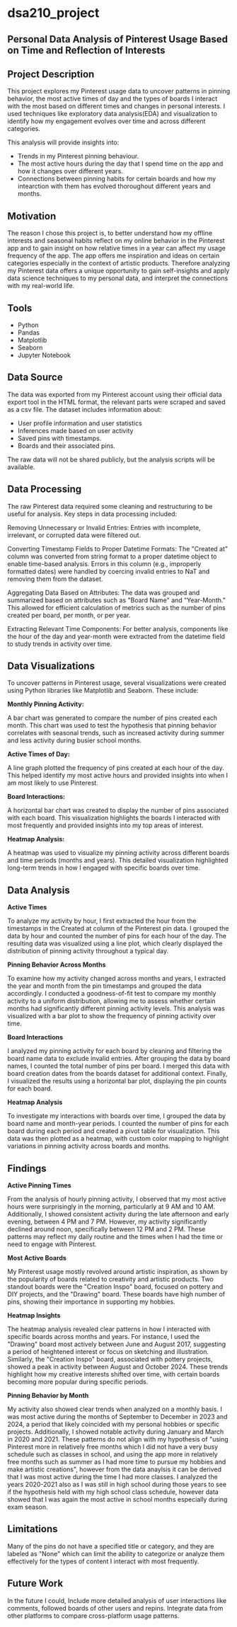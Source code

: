 # dsa210_project

## Personal Data Analysis of Pinterest Usage Based on Time and Reflection of Interests

## Project Description
This project explores my Pinterest usage data to uncover patterns in pinning behavior, the most active times of day and the types of boards I interact with the most based on different times and changes in personal interests. I used techniques like exploratory data analysis(EDA) and visualization to identify how my engagement evolves over time and across different categories.

This analysis will provide insights into:
- Trends in my Pinterest pinning behaviour.
- The most active hours during the day that I spend time on the app and how it changes over different years.
- Connections between pinning habits for certain boards and how my intearction with them has evolved thoroughout different years and months.

## Motivation
The reason I chose this project is, to better understand how my offline interests and seasonal habits reflect on my online behavior in the Pinterest app and to gain insight on how relative times in a year can affect my usage frequency of the app. The app offers me inspiration and ideas on certain categories especially in the context of artistic products. Therefore analyzing my Pinterest data offers a unique opportunity to gain self-insights and apply data science techniques to my personal data, and interpret the connections with my real-world life.

## Tools 
- Python  
- Pandas  
- Matplotlib  
- Seaborn  
- Jupyter Notebook  

## Data Source
The data was exported from my Pinterest account using their official data export tool in the HTML format, the relevant parts were scraped and saved as a csv file. The dataset includes information about:
- User profile information and user statistics
- Inferences made based on user activity
- Saved pins with timestamps.
- Boards and their associated pins.
  
The raw data will not be shared publicly, but the analysis scripts will be available.

## Data Processing
The raw Pinterest data required some cleaning and restructuring to be useful for analysis. Key steps in data processing included:

Removing Unnecessary or Invalid Entries:
Entries with incomplete, irrelevant, or corrupted data were filtered out. 

Converting Timestamp Fields to Proper Datetime Formats:
The "Created at" column was converted from string format to a proper datetime object to enable time-based analysis. Errors in this column (e.g., improperly formatted dates) were handled by coercing invalid entries to NaT and removing them from the dataset.

Aggregating Data Based on Attributes:
The data was grouped and summarized based on attributes such as "Board Name" and "Year-Month." This allowed for efficient calculation of metrics such as the number of pins created per board, per month, or per year.

Extracting Relevant Time Components:
For better analysis, components like the hour of the day and year-month were extracted from the datetime field to study trends in activity over time.

## Data Visualizations
To uncover patterns in Pinterest usage, several visualizations were created using Python libraries like Matplotlib and Seaborn. These include:

**Monthly Pinning Activity:**

A bar chart was generated to compare the number of pins created each month. This chart was used to test the hypothesis that pinning behavior correlates with seasonal trends, such as increased activity during summer and less activity during busier school months.

**Active Times of Day:**

A line graph plotted the frequency of pins created at each hour of the day. This helped identify my most active hours and provided insights into when I am most likely to use Pinterest.

**Board Interactions:**

A horizontal bar chart was created to display the number of pins associated with each board. This visualization highlights the boards I interacted with most frequently and provided insights into my top areas of interest.

**Heatmap Analysis:**

A heatmap was used to visualize my pinning activity across different boards and time periods (months and years). This detailed visualization highlighted long-term trends in how I engaged with specific boards over time.

## Data Analysis

**Active Times**

To analyze my activity by hour, I first extracted the hour from the timestamps in the Created at column of the Pinterest pin data. I grouped the data by hour and counted the number of pins for each hour of the day. The resulting data was visualized using a line plot, which clearly displayed the distribution of pinning activity throughout a typical day.

**Pinning Behavior Across Months**

To examine how my activity changed across months and years, I extracted the year and month from the pin timestamps and grouped the data accordingly. I conducted a goodness-of-fit test to compare my monthly activity to a uniform distribution, allowing me to assess whether certain months had significantly different pinning activity levels. This analysis was visualized with a bar plot to show the frequency of pinning activity over time.

**Board Interactions**

I analyzed my pinning activity for each board by cleaning and filtering the board name data to exclude invalid entries. After grouping the data by board names, I counted the total number of pins per board. I merged this data with board creation dates from the boards dataset for additional context. Finally, I visualized the results using a horizontal bar plot, displaying the pin counts for each board. 

**Heatmap Analysis**

To investigate my interactions with boards over time, I grouped the data by board name and month-year periods. I counted the number of pins for each board during each period and created a pivot table for visualization. This data was then plotted as a heatmap, with custom color mapping to highlight variations in pinning activity across boards and months.

## Findings
**Active Pinning Times**

From the analysis of hourly pinning activity, I observed that my most active hours were surprisingly in the morning, particularly at 9 AM and 10 AM. Additionally, I showed consistent activity during the late afternoon and early evening, between 4 PM and 7 PM. However, my activity significantly declined around noon, specifically between 12 PM and 2 PM. These patterns may reflect my daily routine and the times when I had the time or need to engage with Pinterest.

**Most Active Boards**

My Pinterest usage mostly revolved around artistic inspiration, as shown by the popularity of boards related to creativity and artistic products. Two standout boards were the "Creation Inspo" board, focused on pottery and DIY projects, and the "Drawing" board. These boards  have high number of pins, showing their importance in supporting my hobbies.

**Heatmap Insights**

The heatmap analysis revealed clear patterns in how I interacted with specific boards across months and years. For instance, I used the "Drawing" board most actively between June and August 2017, suggesting a period of heightened interest or focus on sketching and illustration. Similarly, the "Creation Inspo" board, associated with pottery projects, showed a peak in activity between August and October 2024. These trends highlight how my creative interests shifted over time, with certain boards becoming more popular during specific periods.

**Pinning Behavior by Month**

My activity also showed clear trends when analyzed on a monthly basis. I was most active during the months of September to December in 2023 and 2024, a period that likely coincided with my personal hobbies or specific projects. Additionally, I showed notable activity during January and March in 2020 and 2021. These patterns do not align with my hypothesis of "using Pinterest more in relatively free months which I did not have a very busy schedule such as classes in school, and using the app more in relatively free months such as summer as I had more time to pursue my hobbies and make artistic creations", however from the data anaylsis it can be derived that I was most active during the time I had more classes. I analyzed the years 2020-2021 also as I was still in high school during those years to see if the hypothesis held with my high school class schedule, however data showed that I was again the most active in school months especially during exam season.

## Limitations
Many of the pins do not have a specified title or category, and they are labeled as "None" which can limit the ability to categorize or analyze them effectively for the types of content I interact with most frequently.

## Future Work
In the future I could,
Include more detailed analysis of user interactions like comments, followed boards of other users and repins.
Integrate data from other platforms to compare cross-platform usage patterns.




